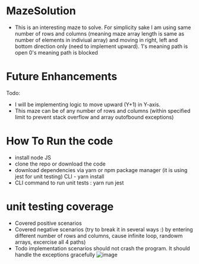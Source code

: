 # MazeSolution
- This is an interesting maze to solve. For simplicity sake I am using same number of rows and columns (meaning maze array length is same as number of elements in indiviual array)
and moving in right, left and bottom direction only (need to implement upward).
1's meaning path is open 
0's meaning path is blocked

# Future Enhancements
Todo:
- I will be implementing logic to move upward (Y+1) in Y-axis.
- This maze can be of any number of rows and columns (within specified limit to prevent stack overflow and array outofbound exceptions)

# How To Run the code
- install node JS
- clone the repo or download the code
- download dependencies via yarn or npm package manager (it is using jest for unit testing) CLI - yarn install 
- CLI command to run unit tests : yarn run jest

# unit testing coverage 
- Covered positive scenarios
- Covered negative scenarios (try to break it in several ways :) by entering different number of rows and columns, cause infinite loop, randowm arrays, excercise all 4 paths)
- Todo implementation scenarios should not crash the program. It should handle the exceptions gracefully 
![image](https://user-images.githubusercontent.com/98483366/185811319-87387810-26a7-458a-afc3-74dcdc5e7906.png)
